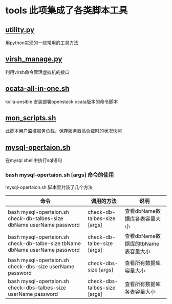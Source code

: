 # tools 此项集成了各类脚本工具

## [utility.py](/utility.py)
用python实现的一些常用的工具方法

## [virsh_manage.py](/virsh_manage.py)
利用virsh命令管理虚拟机的接口

## [ocata-all-in-one.sh](/ocata-all-in-one.sh)
kolla-ansible 安装部署openstack ocata版本的命令脚本

## [mon_scripts.sh](mon_scripts.sh)
此脚本用户监控服务负载，保存服务器高负载时的状况快照

## [mysql-opertaion.sh](mysql-opertaion.sh)
在mysql shell中执行sql语句
### bash mysql-opertaion.sh [args] 命令的使用
mysql-opertaion.sh 脚本里封装了几个方法

命令 |   调用的方法  |   说明
------------ | ------------- | -------------
bash mysql-opertaion.sh check-db-talbes-size dbName userName password | check-db-talbes-size [args] |  查看dbName数据库各表容量大小
bash mysql-opertaion.sh check-db-talbe-size tbName dbName userName password | check-db-talbe-size [args] |  查看dbName数据库的tbName表容量大小
bash mysql-opertaion.sh check-dbs-size userName password | check-dbs-size [args] |  查看所有数据库容量大小
bash mysql-opertaion.sh check-dbs-talbes-size userName password | check-dbs-talbes-size [args] |  查看所有数据库各表容量大小
